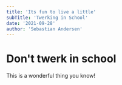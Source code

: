 ```yaml
---
title: 'Its fun to live a little'
subTitle: 'Twerking in School'
date: '2021-09-28'
author: 'Sebastian Andersen'
---
```


# Don't twerk in school
This is a wonderful thing you know!